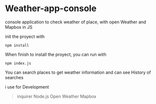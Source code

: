 # Weather-app-console
console application to check weather of place, with open Weather and Mapbox in JS

init the proyect with

 ``` npm install ```

When finish to install the proyect, you can run with

``` npm index.js ```

You can search places to get weather information and can see History of searches

i use for Development
> inquirer
> Node.js
> Open Weather
> Mapbox
